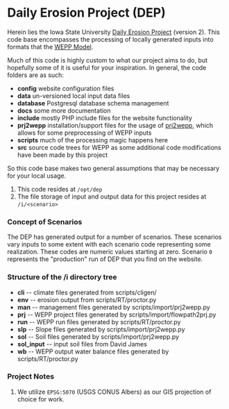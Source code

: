 Daily Erosion Project (DEP)
===========================

Herein lies the Iowa State University [Daily Erosion Project](https://dailyerosion.org) (version 2). This
code base encompasses the processing of locally generated inputs into formats
that the [WEPP Model](https://www.ars.usda.gov/midwest-area/west-lafayette-in/national-soil-erosion-research/docs/wepp/research/).

Much of this code is highly custom to what our project aims to do, but hopefully some of it is useful for your inspiration.  In general, the code folders are as such:

- **config** website configuration files
- **data** un-versioned local input data files
- **database** Postgresql database schema management
- **docs** some more documentation
- **include** mostly PHP include files for the website functionality
- **prj2wepp** installation/support files for the usage of [prj2wepp](http://milford.nserl.purdue.edu/weppdocs/prj2wepp/), which allows for some preprocessing of WEPP inputs
- **scripts** much of the processing magic happens here
- **src** source code trees for WEPP as some additional code modifications have been made by this project

So this code base makes two general assumptions that may be necessary for your local usage.

1. This code resides at `/opt/dep`
2. The file storage of input and output data for this project resides at `/i/<scenario>`

### Concept of Scenarios

The DEP has generated output for a number of scenarios.  These scenarios vary inputs to some extent with each scenario code representing some realization.  These codes are numeric values starting at zero.  Scenario `0` represents the "production" run of DEP that you find on the website.


### Structure of the /i directory tree

- **cli** -- climate files generated from scripts/cligen/  
- **env** -- erosion output from scripts/RT/proctor.py
- **man** -- management files generated by scripts/import/prj2wepp.py
- **prj** -- WEPP project files generated by scripts/import/flowpath2prj.py
- **run** -- WEPP run files generated by scripts/RT/proctor.py
- **slp** -- Slope files generated by  scripts/import/prj2wepp.py
- **sol** -- Soil files generated by scripts/import/prj2wepp.py
- **sol_input** -- input soil files from David James
- **wb** -- WEPP output water balance files generated by scripts/RT/proctor.py


### Project Notes

1. We utilize `EPSG:5070` (USGS CONUS Albers) as our GIS projection of choice for work.
